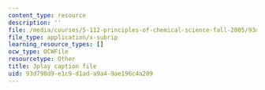 ```yaml
---
content_type: resource
description: ''
file: /media/courses/5-112-principles-of-chemical-science-fall-2005/93d798d9e1c9d1ada9a49ae196c4a209_oLbTUpxhE24.srt
file_type: application/x-subrip
learning_resource_types: []
ocw_type: OCWFile
resourcetype: Other
title: 3play caption file
uid: 93d798d9-e1c9-d1ad-a9a4-9ae196c4a209
---
```

